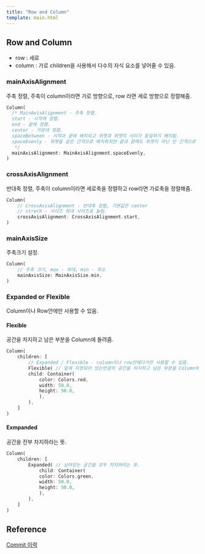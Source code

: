 ```yaml
---
title: "Row and Column"
template: main.html
---
```

## Row and Column 
- row : 세로
- column : 가로 
children을 사용해서 다수의 자식 요소를 넣어줄 수 있음.
### mainAxisAlignment 
주축 정렬, 주축이 column이라면 가로 방향으로, row 라면 세로 방향으로 정렬해줌.
```dart
Column(
  /* MainAxisAlignment - 주축 정렬.
  start - 시작에 정렬.
  end - 끝에 정렬.
  center - 가운데 정렬.
  spaceBetween - 시작과 끝에 배치되고 위젯과 위젯의 사이가 동일하기 배치됨.
  spaceEvenly - 위젯을 같은 간격으로 배치하지만 끝과 끝에도 위젯이 아닌 빈 간격으로 시작함.            spaceArround - spaceEvenly에서 끝과 끝의 간격을 반만 줌.
   */
  mainAxisAlignment: MainAxisAlignment.spaceEvenly,
)
```
### crossAxisAlignment
반대축 정렬, 주축이 column이라면 세로축을 정렬하고 row라면 가로축을 정렬해줌.
```dart
Column(
	// CrossAxisAlignment - 반대축 정렬, 기본값은 center
    // strech - 사이즈 최대 사이즈로 늘림.
	crossAxisAlignment: CrossAxisAlignment.start,
)
```
### mainAxisSize
주축크기 설정.
```dart
Column(
    // 주축 크기, max - 최대, min - 최소
    mainAxisSize: MainAxisSize.min,
)
```
### Expanded or Flexible
Column이나 Row안에만 사용할 수 있음.
#### Flexible
공간을 차지하고 남은 부분을 Column에 돌려줌.
```dart
Column(
	children: [
		// Expanded / Flexible - column이나 row안에다가만 사용할 수 있음.
        Flexible( // 밑에 지정되어 있는만큼의 공간을 차지하고 남은 부분을 Column에 돌려줌.
        child: Container(
			color: Colors.red,
            width: 50.0,
            height: 50.0,
			),
        ),
	]
)
```
#### Exmpanded
공간을 전부 차지하라는 뜻.
```dart
Column(
	children: [
		Expanded( // 남아있는 공간을 모두 차지하라는 뜻.
            child: Container(
            color: Colors.green,
            width: 50.0,
            height: 50.0,
			),
		),	
	]
)
```
## Reference 
[Commit 이력](https://github.com/rookedsysc/Flutter-Study/commits/main/flutterProject/row_and_column)




